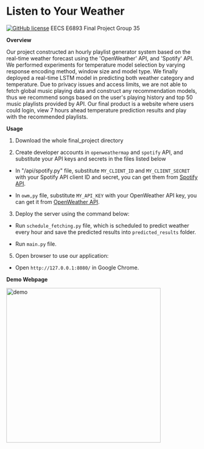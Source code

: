 # Listen to Your Weather 
[![GitHub license](https://img.shields.io/github/license/Naereen/StrapDown.js.svg)](https://github.com/Naereen/StrapDown.js/blob/master/LICENSE)
EECS E6893 Final Project
Group 35


**Overview**

Our project constructed an hourly playlist generator system based on the real-time weather forecast using the 'OpenWeather' API, and 'Spotify' API. We performed experiments for temperature model selection by varying response encoding method, window size and model type. We finally deployed a real-time LSTM model in predicting both weather category and temperature. Due to privacy issues and access limits, we are not able to fetch global music playing data and construct any recommendation models, thus we recommend songs based on the user's playing history and top 50 music playlists provided by API. Our final product is a website where users could login, view 7 hours ahead temperature prediction results and play with the recommended playlists. 

**Usage**

1. Download the whole final_project directory

2. Create developer accounts in `openweathermap` and `spotify` API, and substitute your API keys and secrets in the files listed below

- In "/api/spotify.py" file, substitute `MY_CLIENT_ID` and `MY_CLIENT_SECRET` with your Spotify API client ID and secret, you can get them from [Spotify API](https://developer.spotify.com/dashboard/applications). 

- In `owm,py` file, substitute `MY_API_KEY` with your OpenWeather API key, you can get it from [OpenWeather API](https://home.openweathermap.org/api_keys).

3. Deploy the server using the command below: 

- Run `schedule_fetching.py` file, which is scheduled to predict weather every hour and save the predicted results into `predicted_results` folder.

- Run `main.py` file.

5. Open browser to use our application:

- Open `http://127.0.0.1:8080/` in Google Chrome. 

**Demo Webpage**

<img width="405" alt="demo" src="https://user-images.githubusercontent.com/63638608/147186517-1c6de894-df27-4932-a722-f38c033e6799.png">
